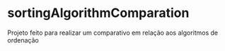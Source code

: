 # sortingAlgorithmComparation
Projeto feito para realizar um comparativo em relação aos algoritmos de ordenação
